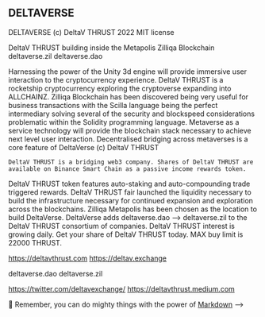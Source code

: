 ## DELTAVERSE

DELTAVERSE (c) DeltaV THRUST 2022 MIT license

DeltaV THRUST building inside the Metapolis Zilliqa Blockchain
  deltaverse.zil
  deltaverse.dao
  
  Harnessing the power of the Unity 3d engine will provide immersive user interaction to the cryptocurrency experience. DeltaV THRUST is a rocketship cryptocurrency exploring the cryptoverse expanding into ALLCHAINZ. Zilliqa Blockchain has been discovered being very useful for business transactions with the Scilla language being the perfect intermediary solving several of the security and blockspeed considerations problematic within the Solidity programming language. Metaverse as a service technology will provide the blockchain stack necessary to achieve next level user interaction. Decentralised bridging across metaverses is a core feature of DeltaVerse (c) DeltaV THRUST 
  
    DeltaV THRUST is a bridging web3 company. Shares of DeltaV THRUST are available on Binance Smart Chain as a passive income rewards token. 
  DeltaV THRUST token features auto-staking and auto-compounding trade triggered rewards. DeltaV THRUST fair launched the liquidity necessary to build the infrastructure necessary for continued expansion and exploration across the blockchains. Zilliqa Metapolis has been chosen as the location to build DeltaVerse. DeltaVerse adds deltaverse.dao --> deltaverse.zil to the DeltaV THRUST consortium of companies. DeltaV THRUST interest is growing daily. Get your share of DeltaV THRUST today. MAX buy limit is 22000 THRUST.
  
  https://deltavthrust.com
  https://deltav.exchange
  
  deltaverse.dao
  deltaverse.zil
  
  https://twitter.com/deltavexchange/
  https://deltavthrust.medium.com


🧙 Remember, you can do mighty things with the power of [Markdown](https://docs.github.com/github/writing-on-github/getting-started-with-writing-and-formatting-on-github/basic-writing-and-formatting-syntax)
-->
